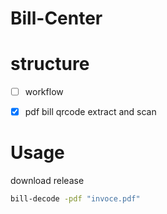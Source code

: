 # Bill-Center

# structure

- [ ] workflow
- [x] pdf bill qrcode extract and scan



# Usage

download release

```bash
bill-decode -pdf "invoce.pdf"
```